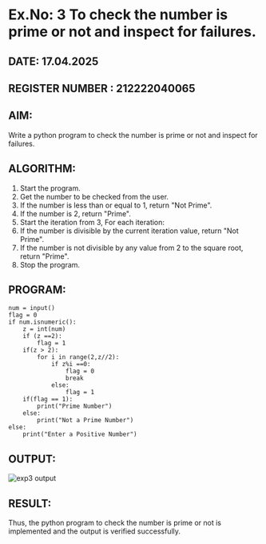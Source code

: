 # Ex.No: 3 To check the number is prime or not and inspect for failures.
 
## DATE: 17.04.2025
## REGISTER NUMBER : 212222040065
## AIM: 
Write a python program to check the number is prime or not and inspect for failures.
 
## ALGORITHM:
1. Start the program.
2. Get the number to be checked from the user.
3. If the number is less than or equal to 1, return "Not Prime".
4. If the number is 2, return "Prime".
5. Start the iteration from 3, For each iteration:
6. If the number is divisible by the current iteration value, return "Not Prime".
7. If the number is not divisible by any value from 2 to the square root, return "Prime".
8. Stop the program.

## PROGRAM:
```
num = input() 
flag = 0 
if num.isnumeric(): 
    z = int(num) 
    if (z ==2): 
        flag = 1 
    if(z > 2): 
        for i in range(2,z//2): 
            if z%i ==0: 
                flag = 0 
                break  
            else: 
                flag = 1 
    if(flag == 1): 
        print("Prime Number") 
    else: 
        print("Not a Prime Number") 
else: 
    print("Enter a Positive Number")
```
## OUTPUT:

![exp3 output](https://github.com/user-attachments/assets/ec461e39-de89-4156-a70a-1901d46b0c71)


## RESULT:
Thus, the python program to check the number is prime or not is implemented and the output is verified successfully.
